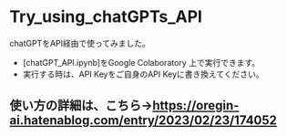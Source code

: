# Try_using_chatGPTs_API
chatGPTをAPI経由で使ってみました。

- [chatGPT_API.ipynb]をGoogle Colaboratory 上で実行できます。
- 実行する時は、API Keyをご自身のAPI Keyに書き換えてください。 
## 使い方の詳細は、こちら→https://oregin-ai.hatenablog.com/entry/2023/02/23/174052
